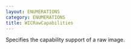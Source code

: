 ```yaml
---
layout: ENUMERATIONS
category: ENUMERATIONS
title: WICRawCapabilities
---
```


Specifies the capability support of a raw image.
